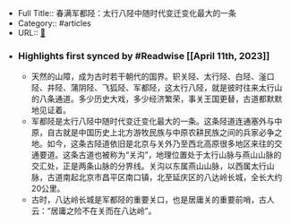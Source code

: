 - Full Title:: 春满军都陉：太行八陉中随时代变迁变化最大的一条
- Category:: #articles
- URL:: [🔗](https://www.visitbeijing.com.cn/article/47QkYtxQWNf)
- ### Highlights first synced by #Readwise [[April 11th, 2023]]
    - 天然的山障，成为古时若干朝代的国界。轵关陉、太行陉、白陉、滏口陉、井陉、蒲阴陉、飞狐陉、军都陉，这太行八陉，就是彼时往来太行山的八条通道。多少历史大戏，多少经济繁荣，事关王国更替，古道都默默地见证着。
    - 军都陉是太行八陉中随时代变迁变化最大的一条。这条陉道连通塞外与中原，自古就是中国历史上北方游牧民族与中原农耕民族之间的兵家必争之地。如今，这条古陉道依旧是北京与关外乃至西北高原很多地区来往的交通要道。这条古道也被称为“关沟”，地理位置处于太行山脉与燕山山脉的交汇处，正是两条山脉的分界线。关沟以东属燕山山脉，以西属太行山脉，古道南起北京市昌平区南口镇，北至延庆区的八达岭长城，全长大约20公里。
    - 古时，八达岭长城是军都陉的重要关口，也是居庸关的重要前哨，古人云：“居庸之险不在关而在八达岭”。
